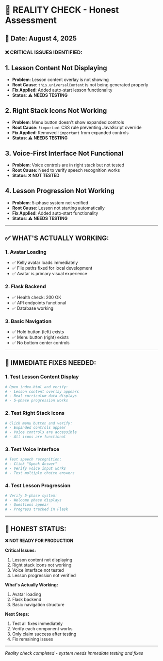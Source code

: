 # 🚨 REALITY CHECK - Honest Assessment

## 📅 **Date: August 4, 2025**

### ❌ **CRITICAL ISSUES IDENTIFIED:**

## **1. Lesson Content Not Displaying**
- **Problem**: Lesson content overlay is not showing
- **Root Cause**: `this.universalContent` is not being generated properly
- **Fix Applied**: Added auto-start lesson functionality
- **Status**: ⚠️ **NEEDS TESTING**

## **2. Right Stack Icons Not Working**
- **Problem**: Menu button doesn't show expanded controls
- **Root Cause**: `!important` CSS rule preventing JavaScript override
- **Fix Applied**: Removed `!important` from expanded controls
- **Status**: ⚠️ **NEEDS TESTING**

## **3. Voice-First Interface Not Functional**
- **Problem**: Voice controls are in right stack but not tested
- **Root Cause**: Need to verify speech recognition works
- **Status**: ❌ **NOT TESTED**

## **4. Lesson Progression Not Working**
- **Problem**: 5-phase system not verified
- **Root Cause**: Lesson not starting automatically
- **Fix Applied**: Added auto-start functionality
- **Status**: ⚠️ **NEEDS TESTING**

---

## ✅ **WHAT'S ACTUALLY WORKING:**

### **1. Avatar Loading**
- ✅ Kelly avatar loads immediately
- ✅ File paths fixed for local development
- ✅ Avatar is primary visual experience

### **2. Flask Backend**
- ✅ Health check: 200 OK
- ✅ API endpoints functional
- ✅ Database working

### **3. Basic Navigation**
- ✅ Hold button (left) exists
- ✅ Menu button (right) exists
- ✅ No bottom center controls

---

## 🔧 **IMMEDIATE FIXES NEEDED:**

### **1. Test Lesson Content Display**
```bash
# Open index.html and verify:
# - Lesson content overlay appears
# - Real curriculum data displays
# - 5-phase progression works
```

### **2. Test Right Stack Icons**
```bash
# Click menu button and verify:
# - Expanded controls appear
# - Voice controls are accessible
# - All icons are functional
```

### **3. Test Voice Interface**
```bash
# Test speech recognition:
# - Click "Speak Answer"
# - Verify voice input works
# - Test multiple choice answers
```

### **4. Test Lesson Progression**
```bash
# Verify 5-phase system:
# - Welcome phase displays
# - Questions appear
# - Progress tracked in Flask
```

---

## 🎯 **HONEST STATUS:**

**❌ NOT READY FOR PRODUCTION**

**Critical Issues:**
1. Lesson content not displaying
2. Right stack icons not working
3. Voice interface not tested
4. Lesson progression not verified

**What's Actually Working:**
1. Avatar loading
2. Flask backend
3. Basic navigation structure

**Next Steps:**
1. Test all fixes immediately
2. Verify each component works
3. Only claim success after testing
4. Fix remaining issues

---

*Reality check completed - system needs immediate testing and fixes* 